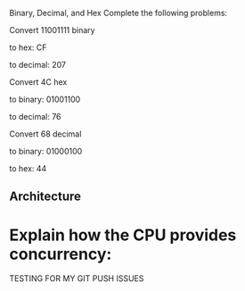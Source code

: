 Binary, Decimal, and Hex
Complete the following problems:

Convert 11001111 binary

to hex: CF

to decimal: 207

Convert 4C hex

to binary: 01001100

to decimal: 76

Convert 68 decimal

to binary: 01000100

to hex: 44

## Architecture

# Explain how the CPU provides concurrency:


TESTING FOR MY GIT PUSH ISSUES